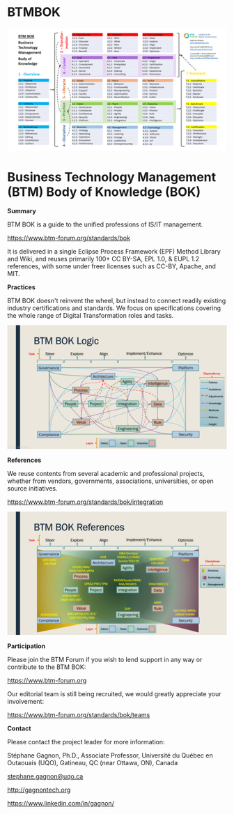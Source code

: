 # BTMBOK

![BTM BOK Outlline](BTM-BOK-Outline-v4-diagram.png "BTM BOK Outlline")




Business Technology Management (BTM) Body of Knowledge (BOK)
============================================================

**Summary**

BTM BOK is a guide to the unified professions of IS/IT management.

https://www.btm-forum.org/standards/bok

It is delivered in a single Eclipse Process Framework (EPF) Method Library and Wiki, and reuses primarily 100+ CC BY-SA, EPL 1.0, & EUPL 1.2 references, with some under freer licenses such as CC-BY, Apache, and MIT.

**Practices**

BTM BOK doesn't reinvent the wheel, but instead to connect readily existing industry certifications and standards. We focus on specifications covering the whole range of Digital Transformation roles and tasks.

![BTM BOK Practices](new-v2-fig-2-flos-sources.png "BTM BOK Practices")

**References**

We reuse contents from several academic and professional projects, whether from vendors, governments, associations, universities, or open source initiatives.

https://www.btm-forum.org/standards/bok/integration

![BTM BOK References](new-v2-fig-1-flos-sources.png "BTM BOK References")

**Participation**

Please join the BTM Forum if you wish to lend support in any way or contribute to the BTM BOK:

https://www.btm-forum.org

Our editorial team is still being recruited, we would greatly appreciate your involvement:

https://www.btm-forum.org/standards/bok/teams

**Contact**

Please contact the project leader for more information:

Stéphane Gagnon, Ph.D., Associate Professor, Université du Québec en Outaouais (UQO), Gatineau, QC (near Ottawa, ON), Canada

stephane.gagnon@uqo.ca

http://gagnontech.org

https://www.linkedin.com/in/gagnon/





